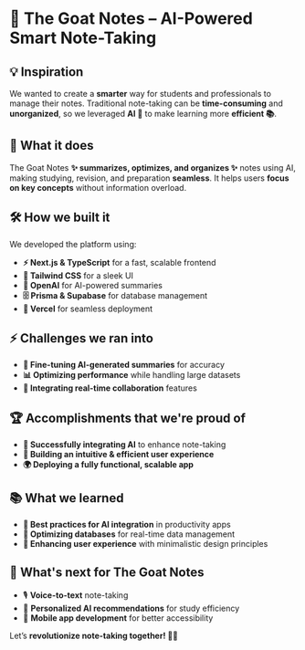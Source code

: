 # 🐐 The Goat Notes – AI-Powered Smart Note-Taking  

## 💡 Inspiration  
We wanted to create a **smarter** way for students and professionals to manage their notes. Traditional note-taking can be **time-consuming** and **unorganized**, so we leveraged **AI 🤖** to make learning more **efficient 📚**.  

## 🚀 What it does  
The Goat Notes **✨ summarizes, optimizes, and organizes ✨** notes using AI, making studying, revision, and preparation **seamless**. It helps users **focus on key concepts** without information overload.  

## 🛠️ How we built it  
We developed the platform using:  
- **⚡ Next.js & TypeScript** for a fast, scalable frontend  
- **🎨 Tailwind CSS** for a sleek UI  
- **🧠 OpenAI** for AI-powered summaries  
- **🗄️ Prisma & Supabase** for database management  
- **🚀 Vercel** for seamless deployment  

## ⚡ Challenges we ran into  
- **🧐 Fine-tuning AI-generated summaries** for accuracy  
- **📊 Optimizing performance** while handling large datasets  
- **🤝 Integrating real-time collaboration** features  

## 🏆 Accomplishments that we're proud of  
- **🚀 Successfully integrating AI** to enhance note-taking  
- **🎯 Building an intuitive & efficient user experience**  
- **🌍 Deploying a fully functional, scalable app**  

## 📚 What we learned  
- **🤖 Best practices for AI integration** in productivity apps  
- **💾 Optimizing databases** for real-time data management  
- **🎨 Enhancing user experience** with minimalistic design principles  

## 🔮 What's next for The Goat Notes  
- 🎙️ **Voice-to-text** note-taking  
- 📌 **Personalized AI recommendations** for study efficiency  
- 📱 **Mobile app development** for better accessibility  

Let’s **revolutionize note-taking together! 🚀📖**
